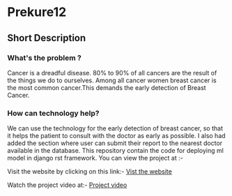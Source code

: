 # Prekure12

## Short Description
### What's the problem ?

Cancer is a dreadful disease. 80% to 90% of all cancers are the result of the things we do to ourselves. Among all cancer women breast cancer is the most common cancer.This demands the early detection of Breast Cancer.

### How can technology help?

We can use the technology for the early detection of breast cancer, so that it helps the patient to consult with the doctor as early as possible. I also had added the section where user can submit their report to the nearest doctor available in the database. This repository contain the code for deploying ml model in django rst framework.
You can view the project at :- 

Visit the website by clicking on this link:- [Vist the website](https://prekure12.herokuapp.com/)


Watch the project video at:- [Project video](https://youtu.be/xxm_k3sQGOQ)
